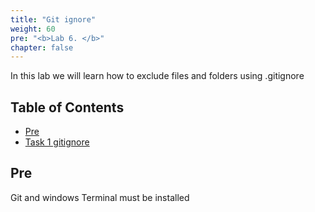 ```yaml
---
title: "Git ignore"
weight: 60
pre: "<b>Lab 6. </b>"
chapter: false
---
```


In this lab we will learn how to exclude files and folders using .gitignore

## Table of Contents

- [Pre](#pre)
- [Task 1 gitignore](#task-1-gitignore)

## Pre

Git and windows Terminal must be installed
